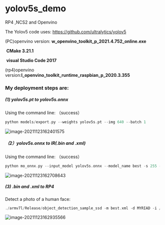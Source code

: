 # yolov5s_demo
RP4 ,NCS2 and Openvino

The Yolov5 code uses: https://github.com/ultralytics/yolov5 

(PC)openvino version: **w_openvino_toolkit_p_2021.4.752_online.exe**

​										**CMake 3.21.1**

​										**visual Studio Code 2017**

(rp4)openvino version:**l_openvino_toolkit_runtime_raspbian_p_2020.3.355**

### My deployment steps are:

##### (1) yolov5s.pt to yolov5s.onnx

Using the command line:   （success）

```c
python models/export.py --weights yolov5s.pt --img 640 --batch 1
```

![image-20211123162401575](C:\Users\xiaozhou\AppData\Roaming\Typora\typora-user-images\image-20211123162401575.png)

##### （2）yolov5s.onnx to IR(.bin and .xml)

Using the command line:   （success）

```c
python mo_onnx.py --input_model yolov5s.onnx --model_name best -s 255 --output Conv_250,Conv_304,Conv_196 --input_shape [1,3,640,640] --data_type=FP16
```

![image-20211123162708643](C:\Users\xiaozhou\AppData\Roaming\Typora\typora-user-images\image-20211123162708643.png)

##### (3) .bin and .xml  to RP4

Detect a photo of a human face:

```c
./armv7l/Release/object_detection_sample_ssd -m best.xml -d MYRIAD -i /home/pi/Downloads/face/6.jpeg
```

![image-20211123162935566](C:\Users\xiaozhou\AppData\Roaming\Typora\typora-user-images\image-20211123162935566.png)

